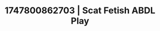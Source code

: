 ---
categories:
- BDSM whisper
- Sultry voice
- Simple sex
- NSFW role reversal
- Smudged makeup
image: /assets/images/1747800862703.jpg
layout: post
seo:
  description: Featured content with exclusive Scat Fetish, ABDL Play. HD images available.
  keywords: Scat Fetish, ABDL Play
  og_image: /assets/images/1747800862703.jpg
  schema_type: VisualArtwork
tags:
- '#1747800862703'
- ABDL Play
- Scat Fetish
title: 1747800862703 | Scat Fetish ABDL Play
---